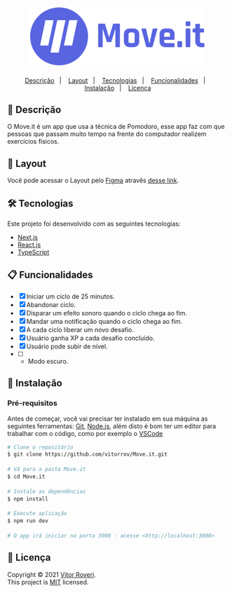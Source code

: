 <h1 align="center">
  <img width="400px" src="./public/logo.svg" />
  <br />
</h1>
<p align="center">
  <a href="#page_facing_up-descrição">Descrição</a>&nbsp;&nbsp;&nbsp;|&nbsp;&nbsp;&nbsp;
  <a href="#art-Layout">Layout</a>&nbsp;&nbsp;&nbsp;|&nbsp;&nbsp;&nbsp;
  <a href="#-tecnologias">Tecnologias</a>&nbsp;&nbsp;&nbsp;|&nbsp;&nbsp;&nbsp;
  <a href="#clipboard-Funcionalidades">Funcionalidades</a>&nbsp;&nbsp;&nbsp;|&nbsp;&nbsp;&nbsp;
  <a href="#closed_book-instalação">Instalação</a>&nbsp;&nbsp;&nbsp;|&nbsp;&nbsp;&nbsp;
  <a href="#memo-Licença">Licença</a>
</p>

## :page_facing_up: Descrição

O Move.it é um app que usa a técnica de Pomodoro, esse app faz com que pessoas que passam muito tempo na frente do computador realizem exercícios físicos.

## :art: Layout

Você pode acessar o Layout pelo <a href="https://www.figma.com">Figma<a> atravês <a href="https://www.figma.com/file/ge20pu3ofMOKoliUyKx1Nl/Move.it-1.0">desse link<a>.

## 🛠 Tecnologias

Este projeto foi desenvolvido com as seguintes tecnologias:

- [Next.js](https://nextjs.org/)
- [React.js](https://pt-br.reactjs.org/)
- [TypeScript](https://www.typescriptlang.org/)

## :clipboard: Funcionalidades

- [x] Iniciar um ciclo de 25 minutos.
- [x] Abandonar ciclo.
- [x] Disparar um efeito sonoro quando o ciclo chega ao fim.
- [x] Mandar uma notificação quando o ciclo chega ao fim.
- [x] A cada ciclo liberar um novo desafio.
- [x] Usuário ganha XP a cada desafio concluído.
- [x] Usuário pode subir de nível.
- [ ] - Modo escuro.

## :closed_book: Instalação

### Pré-requisitos

Antes de começar, você vai precisar ter instalado em sua máquina as seguintes ferramentas:
[Git](https://git-scm.com), [Node.js](https://nodejs.org/en/), além disto é bom ter um editor para trabalhar com o código, como por exemplo o [VSCode](https://code.visualstudio.com/)

```bash
# Clone o repositório
$ git clone https://github.com/vitorrov/Move.it.git

# Vá para a pasta Move.it
$ cd Move.it

# Instale as dependências
$ npm install

# Execute aplicação
$ npm run dev

# O app irá iniciar na porta 3000 - acesse <http://localhost:3000>
```

## :memo: Licença

Copyright © 2021 [Vitor Roveri](https://github.com/vitorrov).<br />
This project is [MIT](./LICENSE.txt) licensed.
